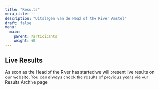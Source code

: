 ```yaml
---
title: "Results"
meta_title: ""
description: "Uitslagen van de Head of the River Amstel"
draft: false
menu:
  main:
    parent: Participants
    weight: 60
---
```

## Live Results
As soon as the Head of the River has started we will present live results on our website. 
You can always check the results of previous years via our Results Archive page.